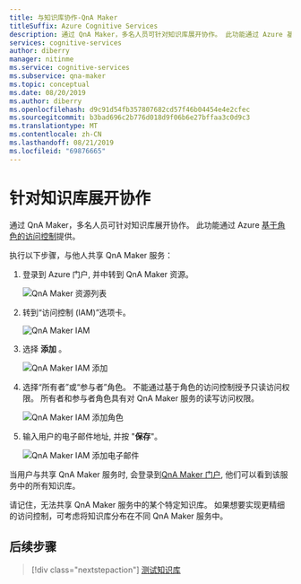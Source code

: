 ```yaml
---
title: 与知识库协作-QnA Maker
titleSuffix: Azure Cognitive Services
description: 通过 QnA Maker，多名人员可针对知识库展开协作。 此功能通过 Azure 基于角色的访问控制提供。
services: cognitive-services
author: diberry
manager: nitinme
ms.service: cognitive-services
ms.subservice: qna-maker
ms.topic: conceptual
ms.date: 08/20/2019
ms.author: diberry
ms.openlocfilehash: d9c91d54fb357807682cd57f46b04454e4e2cfec
ms.sourcegitcommit: b3bad696c2b776d018d9f06b6e27bffaa3c0d9c3
ms.translationtype: MT
ms.contentlocale: zh-CN
ms.lasthandoff: 08/21/2019
ms.locfileid: "69876665"
---
```

# <a name="collaborate-on-your-knowledge-base"></a>针对知识库展开协作

通过 QnA Maker，多名人员可针对知识库展开协作。 此功能通过 Azure [基于角色的访问控制](https://docs.microsoft.com/azure/active-directory/role-based-access-control-configure)提供。 

执行以下步骤，与他人共享 QnA Maker 服务：

1. 登录到 Azure 门户, 并中转到 QnA Maker 资源。

    ![QnA Maker 资源列表](../media/qnamaker-how-to-collaborate-knowledge-base/qnamaker-resource-list.PNG)

1. 转到“访问控制 (IAM)”选项卡。

    ![QnA Maker IAM](../media/qnamaker-how-to-collaborate-knowledge-base/qnamaker-iam.PNG)

1. 选择 **添加** 。

    ![QnA Maker IAM 添加](../media/qnamaker-how-to-collaborate-knowledge-base/qnamaker-iam-add.PNG)

1. 选择“所有者”或“参与者”角色。 不能通过基于角色的访问控制授予只读访问权限。 所有者和参与者角色具有对 QnA Maker 服务的读写访问权限。

    ![QnA Maker IAM 添加角色](../media/qnamaker-how-to-collaborate-knowledge-base/qnamaker-iam-add-role.PNG)

1. 输入用户的电子邮件地址, 并按 "**保存**"。

    ![QnA Maker IAM 添加电子邮件](../media/qnamaker-how-to-collaborate-knowledge-base/qnamaker-iam-add-email.PNG)

当用户与共享 QnA Maker 服务时, 会登录到[QnA Maker 门户](https://qnamaker.ai), 他们可以看到该服务中的所有知识库。

请记住，无法共享 QnA Maker 服务中的某个特定知识库。 如果想要实现更精细的访问控制，可考虑将知识库分布在不同 QnA Maker 服务中。

## <a name="next-steps"></a>后续步骤

> [!div class="nextstepaction"]
> [测试知识库](./test-knowledge-base.md)
